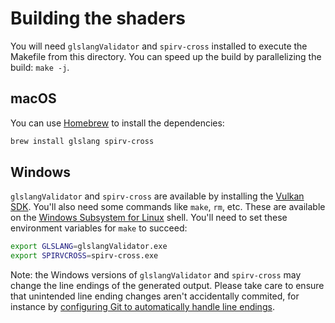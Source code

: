 # Building the shaders

You will need `glslangValidator` and `spirv-cross` installed to execute the
Makefile from this directory. You can speed up the build by parallelizing the
build: `make -j`.

## macOS

You can use [Homebrew](https://brew.sh/) to install the dependencies:

```sh
brew install glslang spirv-cross
```

## Windows

`glslangValidator` and `spirv-cross` are available by installing the
[Vulkan SDK](https://vulkan.lunarg.com/sdk/home). You'll also need some commands
like `make`, `rm`, etc. These are available on the
[Windows Subsystem for Linux](https://docs.microsoft.com/en-us/windows/wsl/install-win10)
shell. You'll need to set these environment variables for `make` to succeed:

```sh
export GLSLANG=glslangValidator.exe
export SPIRVCROSS=spirv-cross.exe
```

Note: the Windows versions of `glslangValidator` and `spirv-cross` may change
the line endings of the generated output. Please take care to ensure that
unintended line ending changes aren't accidentally commited, for instance by
[configuring Git to automatically handle line endings](https://docs.github.com/en/github/using-git/configuring-git-to-handle-line-endings#global-settings-for-line-endings).
